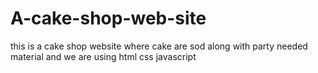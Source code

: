 # A-cake-shop-web-site
this is a cake shop website where cake are sod along with party needed material and we are using html css javascript
